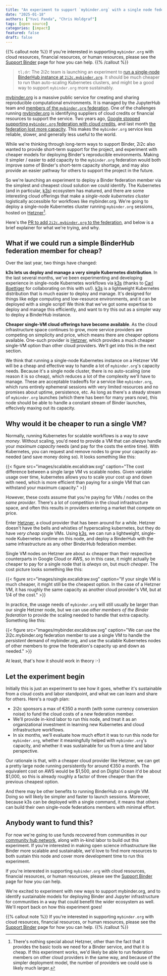 ```yaml
---
title: "An experiment to support `mybinder.org` with a single node federation member"
date: "2025-01-18"
authors: ["Yuvi Panda", "Chris Holdgraf"]
tags: [open source]
categories: [impact]
featured: false
draft: false
---
```


{{% callout note %}}
If you're interested in supporting `mybinder.org` with cloud resources, financial resources, or human resources, please see the [Support Binder](https://mybinder.readthedocs.io/en/latest/about/support.html) page for how you can help.
{{% /callout %}}

> `tl;dr`: The 2i2c team is launching an experiment to [run a single-node BinderHub instance at `2i2c.mybinder.org`](https://github.com/jupyterhub/mybinder.org-deploy/pull/3169/). It should be much cheaper to run than auto-scaling Kubernetes clusters, and might be a good way to support `mybinder.org` more sustainably.

[mybinder.org](https://mybinder.org) is a massive public service for creating and sharing reproducible computational environments. It is managed by the JupyterHub team and [members of the `mybinder.org` federation](https://mybinder.readthedocs.io/en/latest/about/federation.html). One of the challenges running [mybinder.org](https://mybinder.org) is identifying suppliers of cloud credits or financial resources to support the service. Two years ago, [Google stopped supporting `mybinder.org` federation with cloud credits](https://medium.com/jupyter-blog/mybinder-org-reducing-capacity-c93ccfc6413f), and last month [the federation lost more capacity](https://discourse.jupyter.org/t/mybinder-org-reduced-capacity-stability/31750). This makes the `mybinder.org` service less reliable, slower, and generally less useful to the world.

While we're thinking through long-term ways to support Binder, 2i2c also wanted to provide short-term support for the project, and experiment with cheaper models for deploying Binder's reproducible environments. Making it simpler / easier to add capacity to the `mybinder.org` federation would both improve some of Binder's short-term capacity shortage, and may also provide an easier pathway for others to support the project in the future.

So we're launching an experiment to deploy a Binder federation member via the simplest and cheapest cloud solution we could identify. The Kubernetes (and in particular, [k3s](https://k3s.io/)) ecosystem has matured, and there are some interesting cloud offerings that make a _single-node kubernetes cluster_ logistically accessible for workflows like mybinder.org. We're going to deploy a single-node Kubernetes cluster running `mybinder.org` sessions, hosted on [Hetzner](https://www.hetzner.com/cloud/)[^1].

Here's the [PR to add `2i2c.mybinder.org` to the federation](https://github.com/jupyterhub/mybinder.org-deploy/pull/3169/files#diff-bbf9217a40f20b5a3a6a15a624f4f3523bcbd3b18cd71f30f5941e34c62814ed), and below is a brief explainer for what we're trying, and why.

[^1]: There's nothing special about Hetzner, other than the fact that it provides the basic tools we need for a Binder service, and that it is cheap. If this experiment works, we'd likely be able to run federation members on other cloud providers in the same way, and because of the simpler deployment model, the number of providers we could use is likely much larger.

## What if we could run a simple BinderHub federation member for cheap?

Over the last year, two things have changed:

**k3s lets us deploy and manage a very simple Kubernetes distribution**. In the last several months, we've been experimenting and developing experience in single-node Kubernetes workflows via [k3s](https://k3s.io/) (thanks to [Carl Boettiger](https://carlboettiger.info/) for collaborating on this with us!). [k3s](https://k3s.io/) is a lightweight Kubernetes distribution that is much easier to deploy and manage. It's designed for things like edge computing and low-resource environments, and it can be deployed with a single script! We think that we've got some expertise to deploy and manage this efficiently, and want to try this out as a simpler way to deploy a BinderHub instance.

**Cheaper single-VM cloud offerings have become available**. As the cloud infrastructure space continues to grow, more service providers are competing on simplicity and price, which means there are cheaper options available. One-such provider is [Hetzner](https://hetzner.com/cloud), which provides a much cheaper single-VM option than other cloud providers. We'll get into this in the next section.  

We think that running a single-node Kubernetes instance on a Hetzner VM will be a cheap and effective way to handle a lot of `mybinder.org`'s capacity needs. Because it's a single node cluster, there is no auto-scaling (one reason it is so cheap), which reduces a lot of the complexity we'll have to manage. These are acceptable tradeoffs for a service like `mybinder.org`, which runs entirely ephemeral sessions with very limited resources and no promises about uptime, persistence, etc. As long as there's a steady stream of `mybinder.org` launches (which there has been for many years now), this node should be able to handle a constant stream of Binder launches, effecively maxing out its capacity. 

## Why would it be cheaper to run a single VM?

Normally, running Kubernetes for scalable workflows is a way to _save money_. Without scaling, you'd need to provide a VM that can _always_ handle your _maximum capacity_ needs (and pay for the costs the entire time). With Kubernetes, you can request and remove nodes to grow your capacity as-needed (and save money doing so). It looks something like this:

{{< figure src="images/scalable.excalidraw.svg" caption="The cost difference between a single large VM vs scalable nodes. Given variable usage over time, kubernetes allows you to scale your cost up and down with need, which is more efficient than paying for a single VM that can withstand your maximum capacity." >}}

However, these costs assume that you're paying for VMs / nodes on the _same provider_. There's a lot of competition in the cloud infrastructure space, and often this results in providers entering a market that compete on price.

Enter [Hetzner](https://www.hetzner.com/cloud/), a cloud provider that has been around for a while. Hetzner doesn't have the bells and whistles of hyperscaling kubernetes, but they do have _very cheap_ single VMs. Using [k3s](https://k3s.io/), we can run a lightweight, single-node Kubernetes runtime on this node, and deploy a BinderHub with the same infrastructure as any other BinderHub federation member.

Single VM nodes on Hetzner are about `4x` cheaper than their respective counterparts in Google Cloud or AWS, so in this case, it might actually be cheaper to pay for a single node that is _always_ on, but _much cheaper_. The cost picture looks something like this:

{{< figure src="images/single.excalidraw.svg" caption="If your single VM is much cheaper, it might still be the cheapest option. In the case of a Hetzner VM, it has roughly the same capacity as another cloud provider's VM, but at 1/4 of the cost." >}}

In practice, the usage needs of `mybinder.org` will still usually be larger than our single Hetzner node, but we can use _other members of the Binder federation_ to provide the scaling needed to handle that extra capacity. Something like this:

{{< figure src="images/mybinder.excalidraw.svg" caption="We can use the 2i2c.mybinder.org federation member to use a single VM to handle the _persistent_ demand of mybinder.org, and use the scalable Kubernetes nodes of other members to grow the federation's capacity up and down as needed." >}}


At least, that's how it should work in theory :-)

## Let the experiment begin

Initially this is just an experiment to see how it goes, whether it's sustainable from a cloud costs and labor standpoint, and what we can learn and share for others. Here's a rough plan:

- 2i2c sponsors a max of €350 a month (with some currency conversion noise) to fund the cloud costs of a new federation member.
- We'll provide in-kind labor to run this node, and treat it as an organizational investment in learning new Kubernetes and cloud infrastructure workflows.
- In six months, we'll evaluate how much effort it was to run this node for `mybinder.org`, whether it meaningfully helped with `mybinder.org`'s capacity, and whether it was sustainable for us from a time and labor perspective.

Our rationale is that, with a cheaper cloud provider like Hetzner, we can get a pretty large node running persistently for around €350 a month. The equivalent cost on AWS would be $1,500, and on Digital Ocean it'd be about $1,000, so this is already roughly a factor of three cheaper than the previous cheapest option.

And there may be other benefits to running BinderHub on a single VM. Doing so will likely be simpler and faster to launch sessions. Moreover, because k3s can be deployed with a single command, it means that others can build their own single-node federations members with minimal effort.

## Anybody want to fund this?

For now we're going to use funds recovered from communities in our [community hub network](/platform/), along with in-kind labor to build out this experiment. If you're interested in making open science infrastructure like Binder more scalable and sustainable, we'd love to find more resources to both sustain this node and cover more development time to run this experiment.

If you're interested in supporting `mybinder.org` with cloud resources, financial resources, or human resources, please see the [Support Binder](https://mybinder.readthedocs.io/en/latest/about/support.html) page for how you can help.

We're excited to experiment with new ways to support mybinder.org, and to identify sustainable models for deploying Binder and Jupyter infrastructure for communities in a way that could benefit the wider ecosystem as well. We'll report back on how this experiment goes!


{{% callout note %}}
If you're interested in supporting `mybinder.org` with cloud resources, financial resources, or human resources, please see the [Support Binder](https://mybinder.readthedocs.io/en/latest/about/support.html) page for how you can help.
{{% /callout %}}
